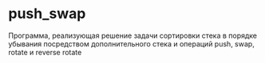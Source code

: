# push_swap
Программа, реализующая решение задачи сортировки стека в порядке убывания посредством дополнительного стека и операций push, swap, rotate и reverse rotate
